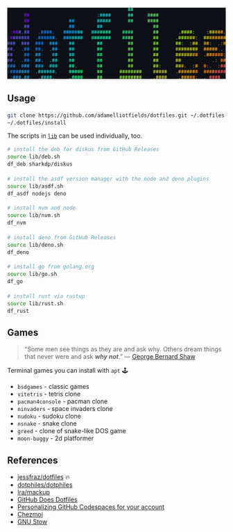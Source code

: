 ![dotfiles](./dotfiles.jpg)

## Usage

```sh
git clone https://github.com/adamelliotfields/dotfiles.git ~/.dotfiles
~/.dotfiles/install
```

The scripts in [`lib`](./lib/) can be used individually, too.

```bash
# install the deb for diskus from GitHub Releases
source lib/deb.sh
df_deb sharkdp/diskus

# install the asdf version manager with the node and deno plugins
source lib/asdf.sh
df_asdf nodejs deno

# install nvm and node
source lib/nvm.sh
df_nvm

# install deno from GitHub Releases
source lib/deno.sh
df_deno

# install go from golang.org
source lib/go.sh
df_go

# install rust via rustup
source lib/rust.sh
df_rust
```

## Games

> “Some men see things as they are and ask why. Others dream things that never were and ask **_why not_**.” ― [George Bernard Shaw](https://www.goodreads.com/quotes/3544293-some-men-see-things-as-they-are-and-ask-why)

Terminal games you can install with `apt` :joystick:

* `bsdgames` - classic games
* `vitetris` - tetris clone
* `pacman4console` - pacman clone
* `ninvaders` - space invaders clone
* `nudoku` - sudoku clone
* `nsnake` - snake clone
* `greed` - clone of snake-like DOS game
* `moon-buggy` - 2d platformer

## References

* [jessfraz/dotfiles](https://github.com/jessfraz/dotfiles) :fire:
* [dotphiles/dotphiles](https://github.com/dotphiles/dotphiles)
* [lra/mackup](https://github.com/lra/mackup)
* [GitHub Does Dotfiles](https://dotfiles.github.io)
* [Personalizing GitHub Codespaces for your account](https://docs.github.com/en/codespaces/customizing-your-codespace/personalizing-github-codespaces-for-your-account#dotfiles)
* [Chezmoi](https://chezmoi.io)
* [GNU Stow](https://gnu.org/software/stow)
